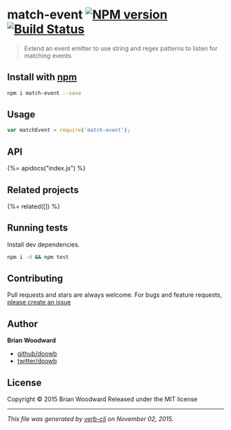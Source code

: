 # match-event [![NPM version](https://badge.fury.io/js/match-event.svg)](http://badge.fury.io/js/match-event)  [![Build Status](https://travis-ci.org/doowb/match-event.svg)](https://travis-ci.org/doowb/match-event) 

> Extend an event emitter to use string and regex patterns to listen for matching events.

## Install with [npm](npmjs.org)

```bash
npm i match-event --save
```

## Usage

```js
var matchEvent = require('match-event');
```

## API
<!-- add a path or glob pattern for files with code comments to use for docs  -->
{%= apidocs("index.js") %}

## Related projects
<!-- add an array of related projects, then un-escape the helper -->
{%= related([]) %}  

## Running tests
Install dev dependencies.

```bash
npm i -d && npm test
```


## Contributing
Pull requests and stars are always welcome. For bugs and feature requests, [please create an issue](https://github.com/doowb/match-event/issues)


## Author

**Brian Woodward**
 
+ [github/doowb](https://github.com/doowb)
+ [twitter/doowb](http://twitter.com/doowb) 

## License
Copyright © 2015 Brian Woodward
Released under the MIT license

***

_This file was generated by [verb-cli](https://github.com/assemble/verb-cli) on November 02, 2015._
